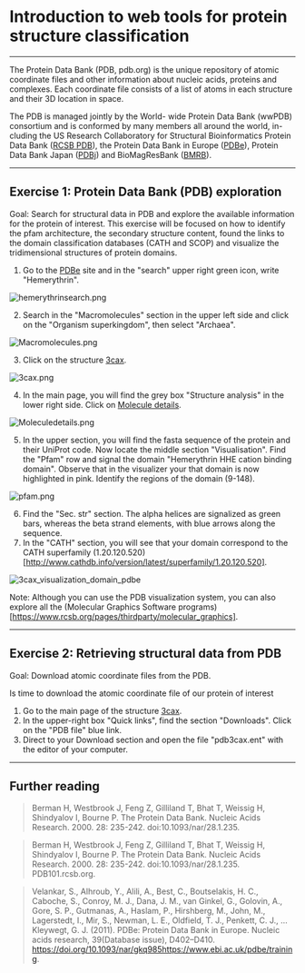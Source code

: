 # Introduction to web tools for protein structure classification
_____
The Protein Data Bank (PDB, pdb.org) is the unique repository of atomic coordinate files and other information about nucleic acids, proteins and complexes. Each coordinate file consists of a list of atoms in each structure and their 3D location in space.
 
The PDB is managed jointly by the World- wide Protein Data Bank (wwPDB) consortium and is conformed by many members all around the world, in-cluding the US Research Collaboratory for Structural Bioinformatics Protein Data Bank ([RCSB PDB](https://www.rcsb.org/)), the Protein Data Bank in Europe ([PDBe](pdbe.org)), Protein Data Bank Japan ([PDBj](pdbj.org)) and BioMagResBank ([BMRB](www.bmrb.wisc.edu)).


_____
## Exercise 1: Protein Data Bank (PDB) exploration

Goal: Search for structural data in PDB and explore the available information for the protein of interest. This exercise will be focused on how to identify the pfam architecture, the secondary structure content, found the links to the domain classification databases (CATH and SCOP) and visualize the tridimensional structures of protein domains.

1. Go to the [PDBe](https://www.ebi.ac.uk/pdbe/) site and in the "search" upper right green icon, write "Hemerythrin". 

![hemerythrinsearch.png](https://github.com/Claualvarez/ECCB2020/blob/master/Figures/hemerythrinsearch.png?raw=true)

2. Search in the "Macromolecules" section in the upper left side and click on the "Organism superkingdom", then select "Archaea".

![Macromolecules.png](https://github.com/Claualvarez/ECCB2020/blob/master/Figures/Macromolecules.png?raw=true)

3. Click on the structure [3cax](https://www.ebi.ac.uk/pdbe/entry/pdb/3cax).

![3cax.png](https://github.com/Claualvarez/ECCB2020/blob/master/Figures/3cax.png?raw=true)

4. In the main page, you will find the grey box "Structure analysis" in the lower right side. Click on [Molecule details](https://www.ebi.ac.uk/pdbe/entry/pdb/3cax/protein/1).

![Moleculedetails.png](https://github.com/Claualvarez/ECCB2020/blob/master/Figures/Moleculedetails.png?raw=true)

5. In the upper section, you will find the fasta sequence of the protein and their UniProt code. Now locate the middle section "Visualisation". Find the "Pfam" row and signal the domain "Hemerythrin HHE cation binding domain". Observe that in the visualizer your that domain is now highlighted in pink. Identify the regions of the domain (9-148).

![pfam.png](https://github.com/Claualvarez/ECCB2020/blob/master/Figures/pfam.png?raw=true)


6. Find the "Sec. str" section. The alpha helices are signalized as green bars, whereas the beta strand elements, with blue arrows along the sequence.
7. In the "CATH" section, you will see that your domain correspond to the CATH superfamily (1.20.120.520)[http://www.cathdb.info/version/latest/superfamily/1.20.120.520]. 

![3cax_visualization_domain_pdbe](https://github.com/Claualvarez/ECCB2020/blob/master/Figures/3CAX_domainpdbeCATH.png?raw=true)


Note: Although you can use the PDB visualization system, you can also explore all the (Molecular Graphics Software programs)[https://www.rcsb.org/pages/thirdparty/molecular_graphics].


_______
## Exercise 2: Retrieving structural data from PDB

Goal: Download atomic coordinate files from the PDB.

Is time to download the atomic coordinate file of our protein of interest
1. Go to the main page of the structure [3cax](https://www.ebi.ac.uk/pdbe/entry/pdb/3cax).
2. In the upper-right box "Quick links", find the section "Downloads". Click on the "PDB file" blue link.
3. Direct to your Download section and open the file "pdb3cax.ent" with the editor of your computer.




_______
## Further reading
>  Berman H, Westbrook J, Feng Z, Gilliland T, Bhat T, Weissig H, Shindyalov I, Bourne P. The Protein Data Bank. Nucleic Acids Research. 2000. 28: 235-242. doi:10.1093/nar/28.1.235.

>  Berman H, Westbrook J, Feng Z, Gilliland T, Bhat T, Weissig H, Shindyalov I, Bourne P. The Protein Data Bank. Nucleic Acids Research. 2000. 28: 235-242. doi:10.1093/nar/28.1.235. PDB101.rcsb.org.

>  Velankar, S., Alhroub, Y., Alili, A., Best, C., Boutselakis, H. C., Caboche, S., Conroy, M. J., Dana, J. M., van Ginkel, G., Golovin, A., Gore, S. P., Gutmanas, A., Haslam, P., Hirshberg, M., John, M., Lagerstedt, I., Mir, S., Newman, L. E., Oldfield, T. J., Penkett, C. J., … Kleywegt, G. J. (2011). PDBe: Protein Data Bank in Europe. Nucleic acids research, 39(Database issue), D402–D410. https://doi.org/10.1093/nar/gkq985https://www.ebi.ac.uk/pdbe/training.







